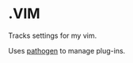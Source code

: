 # .VIM
Tracks settings for my vim.

Uses [pathogen](https://github.com/tpope/vim-pathogen)
to manage plug-ins.
